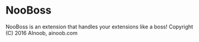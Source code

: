 # NooBoss
NooBoss is an extension that handles your extensions like a boss!
Copyright (C) 2016 AInoob, ainoob.com
